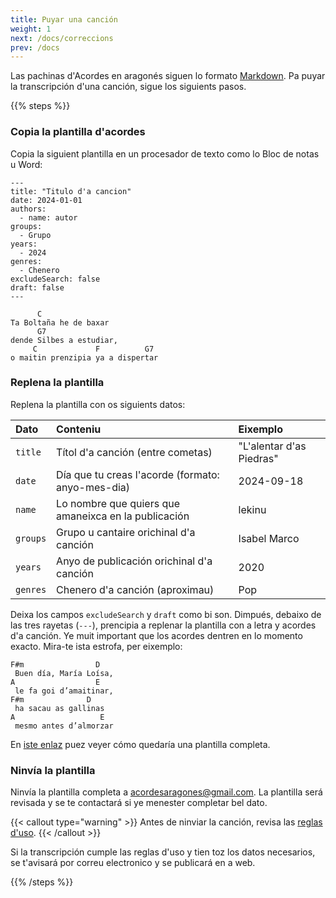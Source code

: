 ```yaml
---
title: Puyar una canción
weight: 1
next: /docs/correccions
prev: /docs
---
```


Las pachinas d'Acordes en aragonés siguen lo formato [Markdown](https://es.wikipedia.org/wiki/Markdown). Pa puyar la transcripción d'una canción, sigue los siguients pasos.

{{% steps %}}

### Copia la plantilla d'acordes

Copia la siguient plantilla en un procesador de texto como lo Bloc de notas u Word:

```
---
title: "Titulo d'a cancion"
date: 2024-01-01
authors:
  - name: autor
groups:
  - Grupo
years:
  - 2024 
genres:
  - Chenero
excludeSearch: false
draft: false
---

      C
Ta Boltaña he de baxar
      G7
dende Silbes a estudiar,
     C             F          G7
o maitin prenzipia ya a dispertar
```

### Replena la plantilla

Replena la plantilla con os siguients datos:

| Dato | Conteniu | Eixemplo |
| :--- | :------- | :------- |
| `title` | Títol d'a canción (entre cometas) | "L'alentar d'as Piedras" |
| `date` | Día que tu creas l'acorde (formato: anyo-mes-dia) | 2024-09-18 |
| `name` | Lo nombre que quiers que amaneixca en la publicación | lekinu |
| `groups` | Grupo u cantaire orichinal d'a canción | Isabel Marco |
| `years` | Anyo de publicación orichinal d'a canción | 2020 |
| `genres` | Chenero d'a canción (aproximau) | Pop |

Deixa los campos `excludeSearch` y `draft` como bi son. Dimpués, debaixo de las tres rayetas (`---`), prencipia a replenar la plantilla con a letra y acordes d'a canción. Ye muit important que los acordes dentren en lo momento exacto. Mira-te ista estrofa, per eixemplo:

```
F#m                D
 Buen día, María Loísa,
A                  E
 le fa goi d’amaitinar,
F#m              D
 ha sacau as gallinas
A                   E
 mesmo antes d’almorzar
```

En [iste enlaz](https://raw.githubusercontent.com/liugel/acordes-aragones/main/content/acordes/isabel-marco_alentar-das-piedras.md) puez veyer cómo quedaría una plantilla completa.

### Ninvía la plantilla

Ninvía la plantilla completa a [acordesaragones@gmail.com](mailto:acordesaragones@gmail.com). La plantilla será revisada y se te contactará si ye menester completar bel dato.

{{< callout type="warning" >}}
  Antes de ninviar la canción, revisa las [reglas d'uso](/docs/reglas).
{{< /callout >}}

Si la transcripción cumple las reglas d'uso y tien toz los datos necesarios, se t'avisará por correu electronico y se publicará en a web.

{{% /steps %}}
